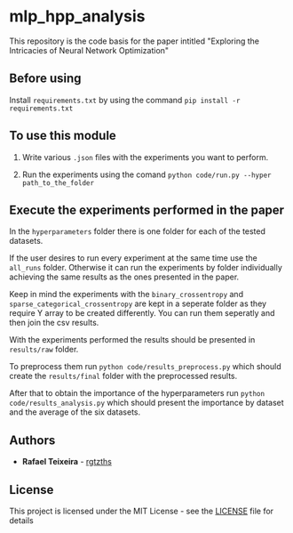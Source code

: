 # mlp_hpp_analysis
This repository is the code basis for the paper intitled "Exploring the Intricacies of Neural Network Optimization"

## Before using

Install `requirements.txt` by using the command `pip install -r requirements.txt`

## To use this module

1. Write various `.json` files with the experiments you want to perform.

2. Run the experiments using the comand `python code/run.py --hyper path_to_the_folder`

## Execute the experiments performed in the paper

In the `hyperparameters` folder there is one folder for each of the tested datasets.

If the user desires to run every experiment at the same time use the `all_runs` folder.
Otherwise it can run the experiments by folder individually achieving the same results as the ones presented in the paper.

Keep in mind the experiments with the `binary_crossentropy` and `sparse_categorical_crossentropy` are kept in a seperate folder as they require Y array to be created differently.
You can run them seperatly and then join the csv results.

With the experiments performed the results should be presented in `results/raw` folder.

To preprocess them run `python code/results_preprocess.py` which should create the `results/final` folder with the preprocessed results.

After that to obtain the importance of the hyperparameters run `python code/results_analysis.py` which should present the importance by dataset and the average of the six datasets.

## Authors

* **Rafael Teixeira** - [rgtzths](https://github.com/rgtzths)

## License

This project is licensed under the MIT License - see the [LICENSE](LICENSE) file for details